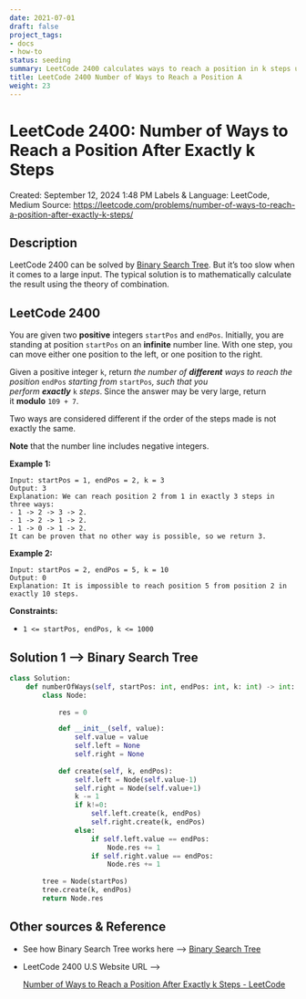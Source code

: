 ```yaml
---
date: 2021-07-01
draft: false
project_tags:
- docs
- how-to
status: seeding
summary: LeetCode 2400 calculates ways to reach a position in k steps using combinations.
title: LeetCode 2400 Number of Ways to Reach a Position A
weight: 23
---
```


# LeetCode 2400: Number of Ways to Reach a Position After Exactly k Steps

Created: September 12, 2024 1:48 PM
Labels & Language: LeetCode, Medium
Source: https://leetcode.com/problems/number-of-ways-to-reach-a-position-after-exactly-k-steps/

## Description

LeetCode 2400 can be solved by [Binary Search Tree](Binary%20Search%20Tree%20a91d9413bee0423fb608f131108b709a.md). But it’s too slow when it comes to a large input. The typical solution is to mathematically calculate the result using the theory of combination.

## LeetCode 2400

You are given two **positive** integers `startPos` and `endPos`. Initially, you are standing at position `startPos` on an **infinite** number line. With one step, you can move either one position to the left, or one position to the right.

Given a positive integer `k`, return *the number of **different** ways to reach the position* `endPos` *starting from* `startPos`*, such that you perform **exactly*** `k` *steps*. Since the answer may be very large, return it **modulo** `109 + 7`.

Two ways are considered different if the order of the steps made is not exactly the same.

**Note** that the number line includes negative integers.

**Example 1:**

```
Input: startPos = 1, endPos = 2, k = 3
Output: 3
Explanation: We can reach position 2 from 1 in exactly 3 steps in three ways:
- 1 -> 2 -> 3 -> 2.
- 1 -> 2 -> 1 -> 2.
- 1 -> 0 -> 1 -> 2.
It can be proven that no other way is possible, so we return 3.
```

**Example 2:**

```
Input: startPos = 2, endPos = 5, k = 10
Output: 0
Explanation: It is impossible to reach position 5 from position 2 in exactly 10 steps.

```

**Constraints:**

- `1 <= startPos, endPos, k <= 1000`

## Solution 1 —> Binary Search Tree

```python
class Solution:
    def numberOfWays(self, startPos: int, endPos: int, k: int) -> int:
        class Node:
            
            res = 0

            def __init__(self, value):
                self.value = value
                self.left = None
                self.right = None
            
            def create(self, k, endPos):
                self.left = Node(self.value-1)
                self.right = Node(self.value+1)
                k -= 1
                if k!=0:
                    self.left.create(k, endPos)
                    self.right.create(k, endPos)
                else:
                    if self.left.value == endPos:
                        Node.res += 1
                    if self.right.value == endPos:
                        Node.res += 1
            
        tree = Node(startPos)
        tree.create(k, endPos)
        return Node.res
```

## Other sources & Reference

- See how Binary Search Tree works here —> [Binary Search Tree](Binary%20Search%20Tree%20a91d9413bee0423fb608f131108b709a.md)
- LeetCode 2400 U.S Website URL —>
    
    [Number of Ways to Reach a Position After Exactly k Steps - LeetCode](https://leetcode.com/problems/number-of-ways-to-reach-a-position-after-exactly-k-steps/)